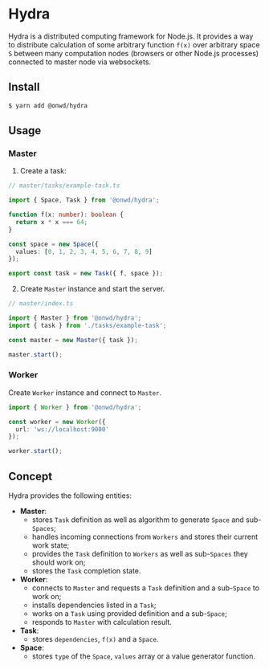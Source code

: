 # Hydra

Hydra is a distributed computing framework for Node.js. It provides a way to distribute calculation of some arbitrary function `f(x)` over arbitrary space `S` between many computation nodes (browsers or other Node.js processes) connected to master node via websockets.

## Install

```bash
$ yarn add @onwd/hydra
```

## Usage

### Master

1. Create a task:

```ts
// master/tasks/example-task.ts

import { Space, Task } from '@onwd/hydra';

function f(x: number): boolean {
  return x * x === 64;
}

const space = new Space({
  values: [0, 1, 2, 3, 4, 5, 6, 7, 8, 9]
});

export const task = new Task({ f, space });
```

2. Create `Master` instance and start the server.

```ts
// master/index.ts

import { Master } from '@onwd/hydra';
import { task } from './tasks/example-task';

const master = new Master({ task });

master.start();
```

### Worker

Create `Worker` instance and connect to `Master`.

```ts
import { Worker } from '@onwd/hydra';

const worker = new Worker({
  url: 'ws://localhost:9000'
});

worker.start();
```

## Concept

Hydra provides the following entities:
  - **Master**:
    - stores `Task` definition as well as algorithm to generate `Space` and sub-`Spaces`;
    - handles incoming connections from `Workers` and stores their current work state;
    - provides the `Task` definition to `Workers` as well as sub-`Spaces` they should work on;
    - stores the `Task` completion state.
  - **Worker**:
    - connects to `Master` and requests a `Task` definition and a sub-`Space` to work on;
    - installs dependencies listed in a `Task`;
    - works on a `Task` using provided definition and a sub-`Space`;
    - responds to `Master` with calculation result.
  - **Task**:
    - stores `dependencies`, `f(x)` and a `Space`.
  - **Space**:
    - stores `type` of the `Space`, `values` array or a value generator function.
